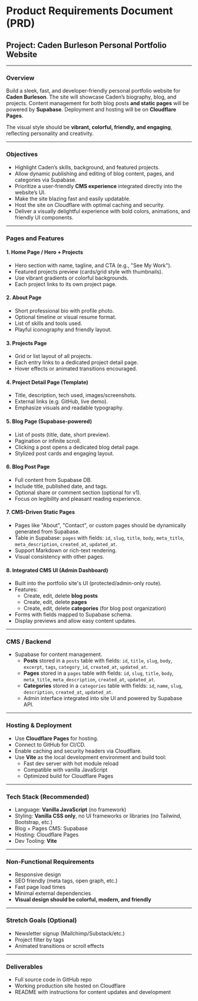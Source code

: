 # Product Requirements Document (PRD)

## Project: Caden Burleson Personal Portfolio Website

---

### Overview

Build a sleek, fast, and developer-friendly personal portfolio website for **Caden Burleson**. The site will showcase Caden’s biography, blog, and projects. Content management for both blog posts **and static pages** will be powered by **Supabase**. Deployment and hosting will be on **Cloudflare Pages**.

The visual style should be **vibrant, colorful, friendly, and engaging**, reflecting personality and creativity.

---

### Objectives

- Highlight Caden’s skills, background, and featured projects.
- Allow dynamic publishing and editing of blog content, pages, and categories via Supabase.
- Prioritize a user-friendly **CMS experience** integrated directly into the website’s UI.
- Make the site blazing fast and easily updatable.
- Host the site on Cloudflare with optimal caching and security.
- Deliver a visually delightful experience with bold colors, animations, and friendly UI components.

---

### Pages and Features

#### 1. **Home Page / Hero + Projects**
- Hero section with name, tagline, and CTA (e.g., "See My Work").
- Featured projects preview (cards/grid style with thumbnails).
- Use vibrant gradients or colorful backgrounds.
- Each project links to its own project page.

#### 2. **About Page**
- Short professional bio with profile photo.
- Optional timeline or visual resume format.
- List of skills and tools used.
- Playful iconography and friendly layout.

#### 3. **Projects Page**
- Grid or list layout of all projects.
- Each entry links to a dedicated project detail page.
- Hover effects or animated transitions encouraged.

#### 4. **Project Detail Page (Template)**
- Title, description, tech used, images/screenshots.
- External links (e.g. GitHub, live demo).
- Emphasize visuals and readable typography.

#### 5. **Blog Page (Supabase-powered)**
- List of posts (title, date, short preview).
- Pagination or infinite scroll.
- Clicking a post opens a dedicated blog detail page.
- Stylized post cards and engaging layout.

#### 6. **Blog Post Page**
- Full content from Supabase DB.
- Include title, published date, and tags.
- Optional share or comment section (optional for v1).
- Focus on legibility and pleasant reading experience.

#### 7. **CMS-Driven Static Pages**
- Pages like "About", "Contact", or custom pages should be dynamically generated from Supabase.
- Table in Supabase: `pages` with fields: `id`, `slug`, `title`, `body`, `meta_title`, `meta_description`, `created_at`, `updated_at`.
- Support Markdown or rich-text rendering.
- Visual consistency with other pages.

#### 8. **Integrated CMS UI (Admin Dashboard)**
- Built into the portfolio site's UI (protected/admin-only route).
- Features:
  - Create, edit, delete **blog posts**
  - Create, edit, delete **pages**
  - Create, edit, delete **categories** (for blog post organization)
- Forms with fields mapped to Supabase schema.
- Display previews and allow easy content updates.

---

### CMS / Backend

- Supabase for content management.
  - **Posts** stored in a `posts` table with fields: `id`, `title`, `slug`, `body`, `excerpt`, `tags`, `category_id`, `created_at`, `updated_at`.
  - **Pages** stored in a `pages` table with fields: `id`, `slug`, `title`, `body`, `meta_title`, `meta_description`, `created_at`, `updated_at`.
  - **Categories** stored in a `categories` table with fields: `id`, `name`, `slug`, `description`, `created_at`, `updated_at`.
  - Admin interface integrated into site UI and powered by Supabase API.

---

### Hosting & Deployment

- Use **Cloudflare Pages** for hosting.
- Connect to GitHub for CI/CD.
- Enable caching and security headers via Cloudflare.
- Use **Vite** as the local development environment and build tool:
  - Fast dev server with hot module reload
  - Compatible with vanilla JavaScript
  - Optimized build for Cloudflare Pages

---

### Tech Stack (Recommended)

- Language: **Vanilla JavaScript** (no framework)
- Styling: **Vanilla CSS only**, no UI frameworks or libraries (no Tailwind, Bootstrap, etc.)
- Blog + Pages CMS: Supabase
- Hosting: Cloudflare Pages
- Dev Tooling: **Vite**

---

### Non-Functional Requirements

- Responsive design
- SEO friendly (meta tags, open graph, etc.)
- Fast page load times
- Minimal external dependencies
- **Visual design should be colorful, modern, and friendly**

---

### Stretch Goals (Optional)

- Newsletter signup (Mailchimp/Substack/etc.)
- Project filter by tags
- Animated transitions or scroll effects

---

### Deliverables

- Full source code in GitHub repo
- Working production site hosted on Cloudflare
- README with instructions for content updates and development

